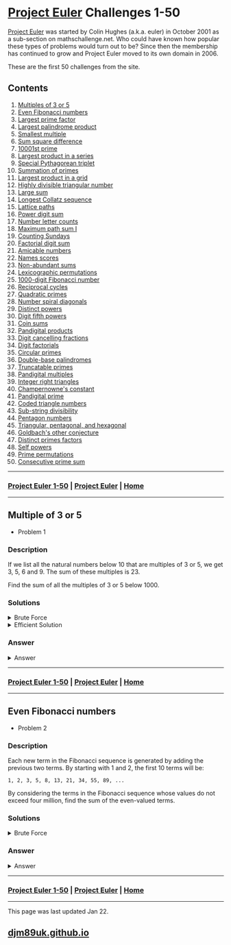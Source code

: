 # [Project Euler](./euler.md) Challenges 1-50

[Project Euler](https://projecteuler.net/) was started by Colin Hughes (a.k.a. euler) in October 2001 as a sub-section on mathschallenge.net. Who could have known how popular these types of problems would turn out to be? Since then the membership has continued to grow and Project Euler moved to its own domain in 2006.

These are the first 50 challenges from the site.

## Contents

1. [Multiples of 3 or 5](#multiples-of-3-or-5) 
2. [Even Fibonacci numbers](#even-fibonacci-numbers) 
3. [Largest prime factor](#largest-prime-factor) 
4. [Largest palindrome product](#largest-palindrome-product) 
5. [Smallest multiple](#smallest-multiple) 
6. [Sum square difference](#sum-square-difference) 
7. [10001st prime](#10001st-prime) 
8. [Largest product in a series](#largest-product-in-a-series) 
9. [Special Pythagorean triplet](#special-pythagorean-triplet) 
10. [Summation of primes](#summation-of-primes) 
11. [Largest product in a grid](#largest-product-in-a-grid) 
12. [Highly divisible triangular number](#highly-divisible-triangular-number) 
13. [Large sum](#large-sum) 
14. [Longest Collatz sequence](#longest-collatz-sequence) 
15. [Lattice paths](#lattice-paths) 
16. [Power digit sum](#power-digit-sum) 
17. [Number letter counts](#number-letter-counts) 
18. [Maximum path sum I](#maximum-path-sum-i) 
19. [Counting Sundays](#counting-sundays) 
20. [Factorial digit sum](#factorial-digit-sum) 
21. [Amicable numbers](#amicable-numbers) 
22. [Names scores](#names-scores) 
23. [Non-abundant sums](#non-abundant-sums) 
24. [Lexicographic permutations](#lexicographic-permutations) 
25. [1000-digit Fibonacci number](#1000-digit-fibonacci-number) 
26. [Reciprocal cycles](#reciprocal-cycles) 
27. [Quadratic primes](#quadratic-primes) 
28. [Number spiral diagonals](#number-spiral-diagonals) 
29. [Distinct powers](#distinct-powers) 
30. [Digit fifth powers](#digit-fifth-powers) 
31. [Coin sums](#coin-sums) 
32. [Pandigital products](#pandigital-products) 
33. [Digit cancelling fractions](#digit-cancelling-fractions) 
34. [Digit factorials](#digit-factorials) 
35. [Circular primes](#circular-primes) 
36. [Double-base palindromes](#double-base-palindromes) 
37. [Truncatable primes](#truncatable-primes) 
38. [Pandigital multiples](#pandigital-multiples) 
39. [Integer right triangles](#integer-right-triangles) 
40. [Champernowne's constant](#champernownes-constant) 
41. [Pandigital prime](#pandigital-prime) 
42. [Coded triangle numbers](#coded-triangle-numbers) 
43. [Sub-string divisibility](#sub-string-divisibility) 
44. [Pentagon numbers](#pentagon-numbers) 
45. [Triangular, pentagonal, and hexagonal](#triangular-pentagonal-and-hexagonal) 
46. [Goldbach's other conjecture](#goldbachs-other-conjecture) 
47. [Distinct primes factors](#distinct-primes-factors) 
48. [Self powers](#self-powers) 
49. [Prime permutations](#prime-permutations) 
50. [Consecutive prime sum](#consecutive-prime-sum) 

---

### [Project Euler 1-50](#contents) | [Project Euler](./euler.md) | [Home](./index.md)

---

## Multiple of 3 or 5

- Problem 1

### Description

If we list all the natural numbers below 10 that are multiples of 3 or 5, we get 3, 5, 6 and 9. The sum of these multiples is 23.

Find the sum of all the multiples of 3 or 5 below 1000.

### Solutions

<details>

<summary markdown="span">Brute Force</summary>

~~~py
print("Project Euler. Problem 1: Multiples of 3 or 5.")
total = 0
for i in range(1000):
    if i%3==0 or i%5==0:
        total += i

print("The sum of all the multiples of 3 or 5 below 1000 is: {}.".format(total))
~~~

~~~shell
$ python3 001_BF.py 
Project Euler. Problem 1: Multiples of 3 or 5.
The sum of all the multiples of 3 or 5 below 1000 is: 233168.
~~~

</details>

<details>

<summary markdown="span">Efficient Solution</summary>

We can calculate the sum of all multiple of a number by hand: the problem specifies we need to sum numbers below 1000 (up to 999) so we can find the number of multiples of an integer by dividing the maximum by an integer:

~~~
N_total = I_max / N:

N_3  = 999 / 3  = 333
N_5  = 999 / 5  = 199
N_15 = 999 / 15 = 66
~~~

The sum of all digits between A and B equal to the total count multiplied by the average.  The average of each number can be found:

~~~
Ave_N = (N(1) + N(max))/2

Ave_3  = (3+999)/2  = 501
Ave_5  = (5+995)/2  = 500
Ave_15 = (15+990)/2 = 502.5
~~~

Now the totals can be calculated:

~~~
T_3  = 333 x 501  = 166,833
T_5  = 199 x 500  =  99,500
T_15 = 66 x 502.5 =  33,165
~~~

Now we can summate the totals for the 3 and 5, however we will count multiples of both 3 and 5 twice, hence we should subtract the total of multiples of 15:

~~~
166,833 + 99,500 - 33,165 = 233,168
~~~

</details>

### Answer

<details>

<summary markdown="span">Answer</summary>

~~~
233,168
~~~

</details>

---

### [Project Euler 1-50](#contents) | [Project Euler](./euler.md) | [Home](./index.md)

---

## Even Fibonacci numbers

- Problem 2

### Description

Each new term in the Fibonacci sequence is generated by adding the previous two terms. By starting with 1 and 2, the first 10 terms will be:

~~~
1, 2, 3, 5, 8, 13, 21, 34, 55, 89, ...
~~~

By considering the terms in the Fibonacci sequence whose values do not exceed four million, find the sum of the even-valued terms.

### Solutions

<details>

<summary markdown="span">Brute Force</summary>

~~~py
print("Project Euler. Problem 2: Even Fibonacci numbers.")
a = 1
b = 1
total = 0
while True:
    c = a+b
    if c > 4000000:
        break
    elif c%2 == 0:
        total += c
    a = b
    b = c
    
print("The sum of all the even fibonacci numbers below 4,000,000 is: {}.".format(total))
~~~

~~~shell
$ python3 002_BF.py 
Project Euler. Problem 2: Even Fibonacci numbers.
The sum of all the even fibonacci numbers below 4,000,000 is: 4613732.
~~~

</details>


### Answer

<details>

<summary markdown="span">Answer</summary>

~~~
4,613,732
~~~

</details>

---

### [Project Euler 1-50](#contents) | [Project Euler](./euler.md) | [Home](./index.md)

---

This page was last updated Jan 22.
	
## [djm89uk.github.io](https://djm89uk.github.io)

